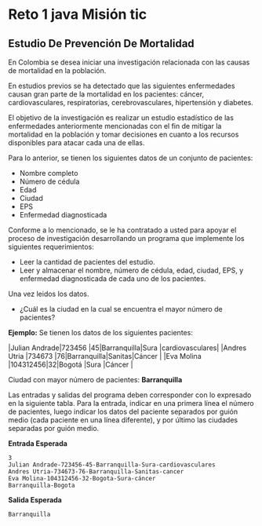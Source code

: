 # Reto 1 java Misión tic
## Estudio De Prevención De Mortalidad

En Colombia se desea iniciar una investigación relacionada con las causas de mortalidad en la población.

En estudios previos se ha detectado que las siguientes enfermedades causan gran parte de la mortalidad en los pacientes: cáncer, cardiovasculares, respiratorias, cerebrovasculares, hipertensión y diabetes.

El objetivo de la investigación es realizar un estudio estadístico de las enfermedades anteriormente mencionadas con el fin de mitigar la mortalidad en la población y tomar decisiones en cuanto a los recursos disponibles para atacar cada una de ellas.

Para lo anterior, se tienen los siguientes datos de un conjunto de pacientes:

- Nombre completo
- Número de cédula
- Edad
- Ciudad
- EPS
- Enfermedad diagnosticada

Conforme a lo mencionado, se le ha contratado a usted para apoyar el proceso de investigación desarrollando un programa que implemente los siguientes requerimientos:

- Leer la cantidad de pacientes del estudio.
- Leer y almacenar el nombre, número de cédula, edad, ciudad, EPS, y enfermedad diagnosticada de cada uno de los pacientes.
 
Una vez leidos los datos.

- ¿Cuál es la ciudad en la cual se encuentra el mayor número de pacientes?

**Ejemplo:**
Se tienen los datos de los siguientes pacientes:

|Julian Andrade|723456   |45|Barranquilla|Sura   |cardiovasculares|
|Andres Utria  |734673   |76|Barranquilla|Sanitas|Cáncer          |
|Eva Molina    |104312456|32|Bogotá      |Sura   |Cáncer          |

Ciudad con mayor número de pacientes: **Barranquilla**

Las entradas y salidas del programa deben corresponder con lo expresado en la siguiente tabla. Para la entrada, indicar en una primera línea el número de pacientes, luego indicar los datos del paciente separados por guión medio (cada paciente en una línea diferente), y por último las ciudades separadas por guión medio.

**Entrada Esperada**

<pre><code>3
Julian Andrade-723456-45-Barranquilla-Sura-cardiovasculares
Andres Utria-734673-76-Barranquilla-Sanitas-cancer
Eva Molina-104312456-32-Bogota-Sura-cáncer
Barranquilla-Bogota
</code></pre>

**Salida Esperada**
<pre><code>Barranquilla</code></pre>


